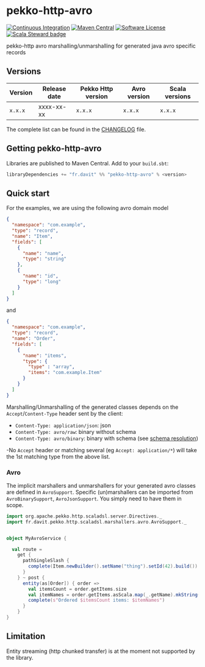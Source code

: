 # pekko-http-avro

[![Continuous Integration](https://github.com/RustedBones/pekko-http-avro/actions/workflows/ci.yml/badge.svg)](https://github.com/RustedBones/pekko-http-avro/actions/workflows/ci.yml)
[![Maven Central](https://maven-badges.herokuapp.com/maven-central/fr.davit/pekko-http-avro_2.13/badge.svg)](https://maven-badges.herokuapp.com/maven-central/fr.davit/pekko-http-avro_2.13)
[![Software License](https://img.shields.io/badge/license-Apache%202-brightgreen.svg?style=flat)](LICENSE)
[![Scala Steward badge](https://img.shields.io/badge/Scala_Steward-helping-blue.svg?style=flat&logo=data:image/png;base64,iVBORw0KGgoAAAANSUhEUgAAAA4AAAAQCAMAAAARSr4IAAAAVFBMVEUAAACHjojlOy5NWlrKzcYRKjGFjIbp293YycuLa3pYY2LSqql4f3pCUFTgSjNodYRmcXUsPD/NTTbjRS+2jomhgnzNc223cGvZS0HaSD0XLjbaSjElhIr+AAAAAXRSTlMAQObYZgAAAHlJREFUCNdNyosOwyAIhWHAQS1Vt7a77/3fcxxdmv0xwmckutAR1nkm4ggbyEcg/wWmlGLDAA3oL50xi6fk5ffZ3E2E3QfZDCcCN2YtbEWZt+Drc6u6rlqv7Uk0LdKqqr5rk2UCRXOk0vmQKGfc94nOJyQjouF9H/wCc9gECEYfONoAAAAASUVORK5CYII=)](https://scala-steward.org)


pekko-http avro  marshalling/unmarshalling for generated java avro specific records


## Versions

| Version | Release date | Pekko Http version | Avro version | Scala versions |
|---------|--------------|--------------------|--------------|----------------|
| `x.x.x` | xxxx-xx-xx   | `x.x.x`            | `x.x.x`      | `x.x.x`        |

The complete list can be found in the [CHANGELOG](CHANGELOG.md) file.

## Getting pekko-http-avro

Libraries are published to Maven Central. Add to your `build.sbt`:

```scala
libraryDependencies += "fr.davit" %% "pekko-http-avro" % <version>
```

## Quick start

For the examples, we are using the following avro domain model 

```json
{
  "namespace": "com.example",
  "type": "record",
  "name": "Item",
  "fields": [
    {
      "name": "name",
      "type": "string"
    },
    {
      "name": "id",
      "type": "long"
    }
  ]
}
```
and
```json
{
  "namespace": "com.example",
  "type": "record",
  "name": "Order",
  "fields": [
    {
      "name": "items",
      "type": {
        "type" : "array",
        "items": "com.example.Item"
      }
    }
  ]
}
```

Marshalling/Unmarshalling of the generated classes depends on the `Accept`/`Content-Type` header sent by the client:
- `Content-Type: application/json`: json
- `Content-Type: avro/raw`: binary without schema
- `Content-Type: avro/binary`: binary with schema (see [schema resolution](https://avro.apache.org/docs/1.11.1/specification/#schema-resolution))

-No `Accept` header or matching several (eg `Accept: application/*`) will take the 1st matching type from the above list.

### Avro

The implicit marshallers and unmarshallers for your generated avro classes are defined in 
`AvroSupport`. Specific (un)marshallers can be imported from `AvroBinarySupport`, `AvroJsonSupport`. 
You simply need to have them in scope.

```scala
import org.apache.pekko.http.scaladsl.server.Directives._
import fr.davit.pekko.http.scaladsl.marshallers.avro.AvroSupport._


object MyAvroService {

  val route =
    get {
      pathSingleSlash {
        complete(Item.newBuilder().setName("thing").setId(42).build())
      }
    } ~ post {
      entity(as[Order]) { order =>
        val itemsCount = order.getItems.size
        val itemNames = order.getItems.asScala.map(_.getName).mkString(", ")
        complete(s"Ordered $itemsCount items: $itemNames")
      }
    }
}
```

## Limitation

Entity streaming (http chunked transfer) is at the moment not supported by the library.



